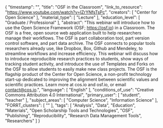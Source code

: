{
    "timestamp": "",
    "title": "OSF in the Classroom",
    "link_to_resource": "https://www.youtube.com/watch?v=IZrYNfsTsPc",
    "creators": [
        "Center for Open Science"
    ],
    "material_type": [
        "Lecture"
    ],
    "education_level": [
        "Graduate / Professional"
    ],
    "abstract": "This webinar will introduce how to use the Open Science Framework (OSF; https://osf.io) in a Classroom. The OSF is a free, open source web application built to help researchers manage their workflows. The OSF is part collaboration tool, part version control software, and part data archive. The OSF connects to popular tools researchers already use, like Dropbox, Box, Github and Mendeley, to streamline workflows and increase efficiency. This webinar will discuss how to introduce reproducible research practices to students, show ways of tracking student activity, and introduce the use of Templates and Forks on the OSF to allow students to easily make new class projects. The OSF is the flagship product of the Center for Open Science, a non-profit technology start-up dedicated to improving the alignment between scientific values and scientific practices. Learn more at cos.io and osf.io, or email contact@cos.io.",
    "language": [
        "English"
    ],
    "conditions_of_use": "Creative Commons Attribution 4.0 International",
    "primary_user": [
        "student",
        "teacher"
    ],
    "subject_areas": [
        "Computer Science",
        "Information Science"
    ],
    "FORRT_clusters": [
        ""
    ],
    "tags": [
        "Analysis",
        "Data",
        "Education",
        "Materials",
        "Open Scholarship Tools and Technologies",
        "OSF",
        "Publishing",
        "Reproducibility",
        "Research Data Management Tools",
        "Researchers"
    ]
}